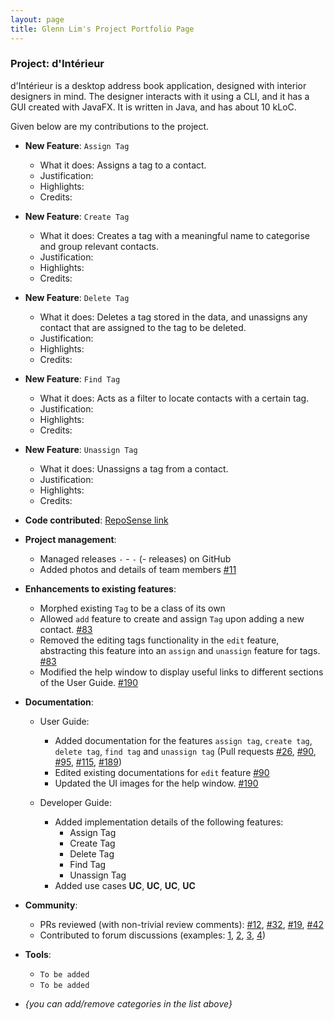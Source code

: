 ```yaml
---
layout: page
title: Glenn Lim's Project Portfolio Page
---
```


### Project: d'Intérieur

d'Intérieur is a desktop address book application, designed with interior designers in mind. The designer interacts with it using a CLI, and it has a GUI created with JavaFX. It is written in Java, and has about 10 kLoC.


Given below are my contributions to the project.

* **New Feature**: `Assign Tag`
  * What it does: Assigns a tag to a contact.
  * Justification:
  * Highlights:
  * Credits:

* **New Feature**: `Create Tag`
  * What it does: Creates a tag with a meaningful name to categorise and group relevant contacts.
  * Justification:
  * Highlights:
  * Credits:

* **New Feature**: `Delete Tag`
  * What it does: Deletes a tag stored in the data, and unassigns any contact that are assigned to the tag to be deleted.
  * Justification:
  * Highlights:
  * Credits:

* **New Feature**: `Find Tag`
  * What it does: Acts as a filter to locate contacts with a certain tag. 
  * Justification:
  * Highlights:
  * Credits:

* **New Feature**: `Unassign Tag`
  * What it does: Unassigns a tag from a contact.
  * Justification:
  * Highlights:
  * Credits:

* **Code contributed**: [RepoSense link](https://nus-cs2103-ay2122s2.github.io/tp-dashboard/?search=glennljw&breakdown=true)

* **Project management**:
  * Managed releases `-` - `-` (- releases) on GitHub
  * Added photos and details of team members [\#11](https://github.com/AY2122S2-CS2103T-T12-2/tp/pull/11)

* **Enhancements to existing features**:
  * Morphed existing `Tag` to be a class of its own
  * Allowed `add` feature to create and assign `Tag` upon adding a new contact. [\#83](https://github.com/AY2122S2-CS2103T-T12-2/tp/pull/83)
  * Removed the editing tags functionality in the `edit` feature, abstracting this feature into an `assign` and `unassign` feature for tags. [\#83](https://github.com/AY2122S2-CS2103T-T12-2/tp/pull/83)
  * Modified the help window to display useful links to different sections of the User Guide. [\#190](https://github.com/AY2122S2-CS2103T-T12-2/tp/pull/190)

* **Documentation**:
  * User Guide:
    * Added documentation for the features `assign tag`, `create tag`, `delete tag`, `find tag` and `unassign tag` (Pull requests [\#26](https://github.com/AY2122S2-CS2103T-T12-2/tp/pull/26), [\#90](https://github.com/AY2122S2-CS2103T-T12-2/tp/pull/90), [\#95](https://github.com/AY2122S2-CS2103T-T12-2/tp/pull/95), [\#115](https://github.com/AY2122S2-CS2103T-T12-2/tp/pull/115), [\#189](https://github.com/AY2122S2-CS2103T-T12-2/tp/pull/189))
    * Edited existing documentations for `edit` feature [\#90](https://github.com/AY2122S2-CS2103T-T12-2/tp/pull/90)
    * Updated the UI images for the help window. [\#190](https://github.com/AY2122S2-CS2103T-T12-2/tp/pull/190)
    
  * Developer Guide:
    * Added implementation details of the following features:
      * Assign Tag
      * Create Tag
      * Delete Tag
      * Find Tag
      * Unassign Tag
    * Added use cases **UC**, **UC**, **UC**, **UC**

* **Community**:
  * PRs reviewed (with non-trivial review comments): [\#12](), [\#32](), [\#19](), [\#42]()
  * Contributed to forum discussions (examples: [1](), [2](), [3](), [4]())

* **Tools**:
  * `To be added`
  * `To be added`

* _{you can add/remove categories in the list above}_
